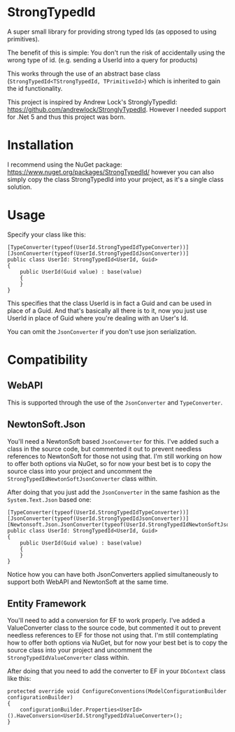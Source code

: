 # StrongTypedId
A super small library for providing strong typed Ids (as opposed to using primitives).

The benefit of this is simple: You don't run the risk of accidentally using the wrong type of id. (e.g. sending a UserId into a query for products)

This works through the use of an abstract base class (`StrongTypedId<TStrongTypedId, TPrimitiveId>`) which is inherited to gain the id functionality.

This project is inspired by Andrew Lock's StronglyTypedId: https://github.com/andrewlock/StronglyTypedId.
However I needed support for .Net 5 and thus this project was born.

# Installation
I recommend using the NuGet package: https://www.nuget.org/packages/StrongTypedId/ however you can also simply copy the class StrongTypedId into your project, as it's a single class solution.

# Usage

Specify your class like this:
```
[TypeConverter(typeof(UserId.StrongTypedIdTypeConverter))]
[JsonConverter(typeof(UserId.StrongTypedIdJsonConverter))]
public class UserId: StrongTypedId<UserId, Guid>
{
	public UserId(Guid value) : base(value)
	{
	}
}
```

This specifies that the class UserId is in fact a Guid and can be used in place of a Guid.
And that's basically all there is to it, now you just use UserId in place of Guid where you're dealing with an User's Id.

You can omit the `JsonConverter` if you don't use json serialization.



# Compatibility

## WebAPI
This is supported through the use of the `JsonConverter` and `TypeConverter`.

## NewtonSoft.Json
You'll need a NewtonSoft based `JsonConverter` for this. I've added such a class in the source code, but commented it out to prevent needless references to NewtonSoft for those not using that.
I'm still working on how to offer both options via NuGet, so for now your best bet is to copy the source class into your project and uncomment the `StrongTypedIdNewtonSoftJsonConverter` class within.

After doing that you just add the `JsonConverter` in the same fashion as the `System.Text.Json` based one:
```
[TypeConverter(typeof(UserId.StrongTypedIdTypeConverter))]
[JsonConverter(typeof(UserId.StrongTypedIdJsonConverter))]
[Newtonsoft.Json.JsonConverter(typeof(UserId.StrongTypedIdNewtonSoftJsonConverter))]
public class UserId: StrongTypedId<UserId, Guid>
{
	public UserId(Guid value) : base(value)
	{
	}
}
```
Notice how you can have both JsonConverters applied simultaneously to support both WebAPI and NewtonSoft at the same time.

## Entity Framework
You'll need to add a conversion for EF to work properly. I've added a ValueConverter class to the source code, but commented it out to prevent needless references to EF for those not using that.
I'm still contemplating how to offer both options via NuGet, but for now your best bet is to copy the source class into your project and uncomment the `StrongTypedIdValueConverter` class within.

After doing that you need to add the converter to EF in your `DbContext` class like this:

```
protected override void ConfigureConventions(ModelConfigurationBuilder configurationBuilder)
{
	configurationBuilder.Properties<UserId>().HaveConversion<UserId.StrongTypedIdValueConverter>();
}
```
